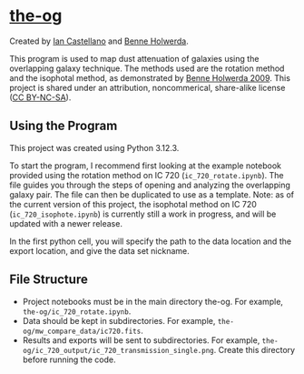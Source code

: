 # [the-og](https://github.com/castiann/the-og)
Created by [Ian Castellano](https://orcid.org/my-orcid?orcid=0009-0006-0104-6045) and [Benne Holwerda](https://orcid.org/0000-0002-4884-6756).

This program is used to map dust attenuation of galaxies using the overlapping galaxy technique. The methods used are the rotation method and the isophotal method, as demonstrated by [Benne Holwerda 2009](https://ui.adsabs.harvard.edu/abs/2009AJ....137.3000H/abstract). This project is shared under an attribution, noncommerical, share-alike license ([CC BY-NC-SA](https://creativecommons.org/licenses/by-nc-sa/4.0/)).

## Using the Program
This project was created using Python 3.12.3.

To start the program, I recommend first looking at the example notebook provided using the rotation method on IC 720 (`ic_720_rotate.ipynb`). The file guides you through the steps of opening and analyzing the overlapping galaxy pair. The file can then be duplicated to use as a template. Note: as of the current version of this project, the isophotal method on IC 720 (`ic_720_isophote.ipynb`) is currently still a work in progress, and will be updated with a newer release.

In the first python cell, you will specify the path to the data location and the export location, and give the data set nickname.

## File Structure
- Project notebooks must be in the main directory the-og. For example, `the-og/ic_720_rotate.ipynb`.
- Data should be kept in subdirectories. For example, `the-og/mw_compare_data/ic720.fits`.
- Results and exports will be sent to subdirectories. For example, `the-og/ic_720_output/ic_720_transmission_single.png`. Create this directory before running the code.
